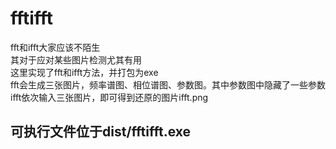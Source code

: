 # fftifft
fft和ifft大家应该不陌生<br>
其对于应对某些图片检测尤其有用<br>
这里实现了fft和ifft方法，并打包为exe<br>
fft会生成三张图片，频率谱图、相位谱图、参数图。其中参数图中隐藏了一些参数<br>
ifft依次输入三张图片，即可得到还原的图片ifft.png<br>
## 可执行文件位于dist/fftifft.exe<br>
